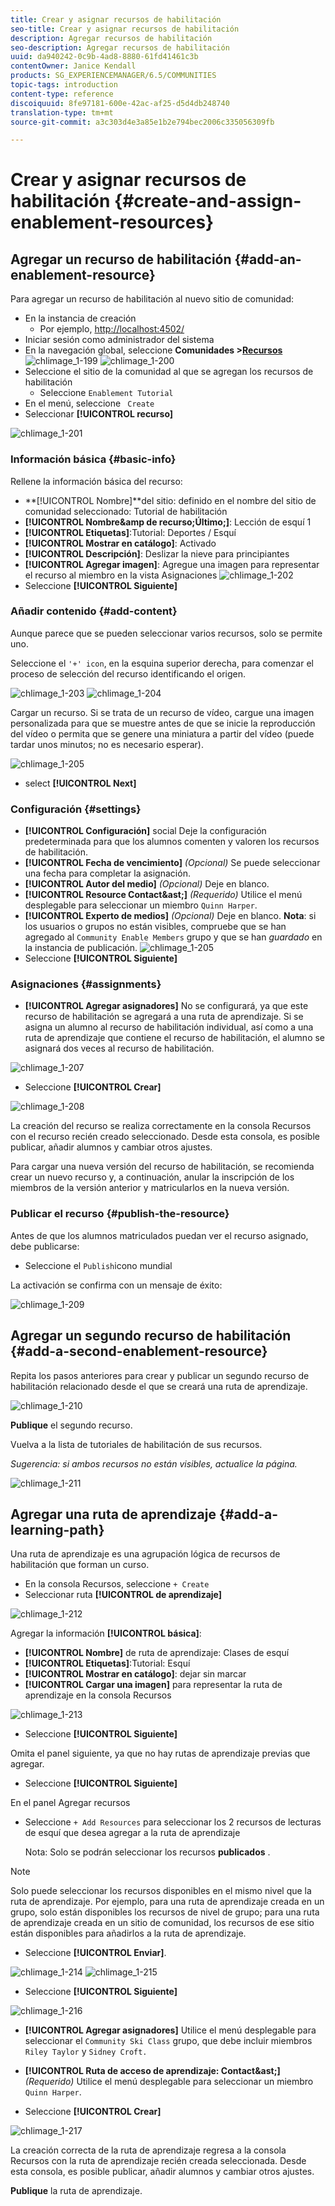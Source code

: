 ```yaml
---
title: Crear y asignar recursos de habilitación
seo-title: Crear y asignar recursos de habilitación
description: Agregar recursos de habilitación
seo-description: Agregar recursos de habilitación
uuid: da940242-0c9b-4ad8-8880-61fd41461c3b
contentOwner: Janice Kendall
products: SG_EXPERIENCEMANAGER/6.5/COMMUNITIES
topic-tags: introduction
content-type: reference
discoiquuid: 8fe97181-600e-42ac-af25-d5d4db248740
translation-type: tm+mt
source-git-commit: a3c303d4e3a85e1b2e794bec2006c335056309fb

---
```



# Crear y asignar recursos de habilitación {#create-and-assign-enablement-resources}

## Agregar un recurso de habilitación {#add-an-enablement-resource}

Para agregar un recurso de habilitación al nuevo sitio de comunidad:

* En la instancia de creación
   * Por ejemplo, [http://localhost:4502/](http://localhost:4503/)
* Iniciar sesión como administrador del sistema
* En la navegación global, seleccione **Comunidades >[Recursos](resources.md)**   ![chlimage_1-199](assets/chlimage_1-199.png)
   ![chlimage_1-200](assets/chlimage_1-200.png)
* Seleccione el sitio de la comunidad al que se agregan los recursos de habilitación
   * Seleccione `Enablement Tutorial`
* En el menú, seleccione ` Create`
* Seleccionar **[!UICONTROL recurso]**

![chlimage_1-201](assets/chlimage_1-201.png)

### Información básica {#basic-info}

Rellene la información básica del recurso:

* **[!UICONTROL Nombre]**del sitio:
definido en el nombre del sitio de comunidad seleccionado: Tutorial de habilitación
* **[!UICONTROL Nombre&amp;amp de recurso;Último;]**: Lección de esquí 1
* **[!UICONTROL Etiquetas]**:Tutorial: Deportes / Esquí
* **[!UICONTROL Mostrar en catálogo]**: Activado
* **[!UICONTROL Descripción]**: Deslizar la nieve para principiantes
* **[!UICONTROL Agregar imagen]**: Agregue una imagen para representar el recurso al miembro en la vista Asignaciones
   ![chlimage_1-202](assets/chlimage_1-202.png)
* Seleccione **[!UICONTROL Siguiente]**

### Añadir contenido {#add-content}

Aunque parece que se pueden seleccionar varios recursos, solo se permite uno.

Seleccione el `'+' icon`, en la esquina superior derecha, para comenzar el proceso de selección del recurso identificando el origen.

![chlimage_1-203](assets/chlimage_1-203.png) ![chlimage_1-204](assets/chlimage_1-204.png)

Cargar un recurso. Si se trata de un recurso de vídeo, cargue una imagen personalizada para que se muestre antes de que se inicie la reproducción del vídeo o permita que se genere una miniatura a partir del vídeo (puede tardar unos minutos; no es necesario esperar).

![chlimage_1-205](assets/chlimage_1-205.png)

* select **[!UICONTROL Next]**

### Configuración {#settings}

* **[!UICONTROL Configuración]** social Deje la configuración predeterminada para que los alumnos comenten y valoren los recursos de habilitación.
* **[!UICONTROL Fecha de vencimiento]**
   *(Opcional)* Se puede seleccionar una fecha para completar la asignación.
* **[!UICONTROL Autor del medio]**
   *(Opcional)* Deje en blanco.
* **[!UICONTROL Resource Contact&amp;ast;]**
   *(Requerido)* Utilice el menú desplegable para seleccionar un miembro `Quinn Harper`.
* **[!UICONTROL Experto de medios]**
   *(Opcional)* Deje en blanco.
   **Nota**: si los usuarios o grupos no están visibles, compruebe que se han agregado al `Community Enable Members` grupo y que se han *guardado* en la instancia de publicación.
   ![chlimage_1-205](assets/chlimage_1-206.png)
* Seleccione **[!UICONTROL Siguiente]**

### Asignaciones {#assignments}

* **[!UICONTROL Agregar asignadores]** No se configurará, ya que este recurso de habilitación se agregará a una ruta de aprendizaje. Si se asigna un alumno al recurso de habilitación individual, así como a una ruta de aprendizaje que contiene el recurso de habilitación, el alumno se asignará dos veces al recurso de habilitación.

![chlimage_1-207](assets/chlimage_1-207.png)

* Seleccione **[!UICONTROL Crear]**

![chlimage_1-208](assets/chlimage_1-208.png)

La creación del recurso se realiza correctamente en la consola Recursos con el recurso recién creado seleccionado. Desde esta consola, es posible publicar, añadir alumnos y cambiar otros ajustes.

Para cargar una nueva versión del recurso de habilitación, se recomienda crear un nuevo recurso y, a continuación, anular la inscripción de los miembros de la versión anterior y matricularlos en la nueva versión.

### Publicar el recurso {#publish-the-resource}

Antes de que los alumnos matriculados puedan ver el recurso asignado, debe publicarse:

* Seleccione el `Publish`icono mundial

La activación se confirma con un mensaje de éxito:

![chlimage_1-209](assets/chlimage_1-209.png)

## Agregar un segundo recurso de habilitación {#add-a-second-enablement-resource}

Repita los pasos anteriores para crear y publicar un segundo recurso de habilitación relacionado desde el que se creará una ruta de aprendizaje.

![chlimage_1-210](assets/chlimage_1-210.png)

**Publique** el segundo recurso.

Vuelva a la lista de tutoriales de habilitación de sus recursos.

*Sugerencia: si ambos recursos no están visibles, actualice la página.*

![chlimage_1-211](assets/chlimage_1-211.png)

## Agregar una ruta de aprendizaje {#add-a-learning-path}

Una ruta de aprendizaje es una agrupación lógica de recursos de habilitación que forman un curso.

* En la consola Recursos, seleccione `+ Create`
* Seleccionar ruta **[!UICONTROL de aprendizaje]**

![chlimage_1-212](assets/chlimage_1-212.png)

Agregar la información **[!UICONTROL básica]**:

* **[!UICONTROL Nombre]** de ruta de aprendizaje: Clases de esquí
* **[!UICONTROL Etiquetas]**:Tutorial: Esquí
* **[!UICONTROL Mostrar en catálogo]**: dejar sin marcar
* **[!UICONTROL Cargar una imagen]** para representar la ruta de aprendizaje en la consola Recursos

![chlimage_1-213](assets/chlimage_1-213.png)

* Seleccione **[!UICONTROL Siguiente]**

Omita el panel siguiente, ya que no hay rutas de aprendizaje previas que agregar.

* Seleccione **[!UICONTROL Siguiente]**

En el panel Agregar recursos

* Seleccione `+ Add Resources` para seleccionar los 2 recursos de lecturas de esquí que desea agregar a la ruta de aprendizaje

   Nota: Solo se podrán seleccionar los recursos **publicados** .

>[!NOTE]
>
>Solo puede seleccionar los recursos disponibles en el mismo nivel que la ruta de aprendizaje. Por ejemplo, para una ruta de aprendizaje creada en un grupo, solo están disponibles los recursos de nivel de grupo; para una ruta de aprendizaje creada en un sitio de comunidad, los recursos de ese sitio están disponibles para añadirlos a la ruta de aprendizaje.

* Seleccione **[!UICONTROL Enviar]**.

![chlimage_1-214](assets/chlimage_1-214.png) ![chlimage_1-215](assets/chlimage_1-215.png)

* Seleccione **[!UICONTROL Siguiente]**

![chlimage_1-216](assets/chlimage_1-216.png)

* **[!UICONTROL Agregar asignadores]** Utilice el menú desplegable para seleccionar el `Community Ski Class` grupo, que debe incluir miembros `Riley Taylor` y `Sidney Croft.`

* **[!UICONTROL Ruta de acceso de aprendizaje: Contact&amp;ast;]**
   *(Requerido)* Utilice el menú desplegable para seleccionar un miembro `Quinn Harper`.

* Seleccione **[!UICONTROL Crear]**

![chlimage_1-217](assets/chlimage_1-217.png)

La creación correcta de la ruta de aprendizaje regresa a la consola Recursos con la ruta de aprendizaje recién creada seleccionada. Desde esta consola, es posible publicar, añadir alumnos y cambiar otros ajustes.

**Publique** la ruta de aprendizaje.

